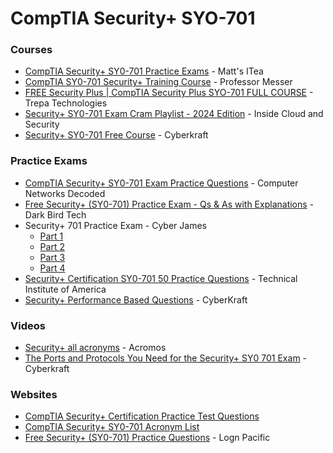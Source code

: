 # CompTIA Security+ SYO-701

### Courses

* [CompTIA Security+ SY0-701 Practice Exams](https://www.youtube.com/playlist?list=PLI86c6XxJSLqzJd8lBCND4MZq22uZdFFt) - Matt's ITea
* [CompTIA SY0-701 Security+ Training Course](https://www.youtube.com/playlist?list=PLG49S3nxzAnl4QDVqK-hOnoqcSKEIDDuv) - Professor Messer
* [FREE Security Plus | CompTIA Security Plus SYO-701 FULL COURSE](https://www.youtube.com/playlist?list=PLHSJ0vCAgLfi7aTNbCSvvByfNar2EPGbZ) - Trepa Technologies
* [Security+ SY0-701 Exam Cram Playlist - 2024 Edition](https://www.youtube.com/playlist?list=PL7XJSuT7Dq_UDJgYoQGIW9viwM5hc4C7n)  - Inside Cloud and Security
* [Security+ SY0-701 Free Course](https://www.youtube.com/playlist?list=PLUkY1OVVHzVm5-xLHvVj8GI2y_nPrQBhS) - Cyberkraft

### Practice Exams

* [CompTIA Security+ SY0-701 Exam Practice Questions](https://www.youtube.com/watch?v=s8qh33k10vc) - Computer Networks Decoded
* [Free Security+ (SY0-701) Practice Exam - Qs & As with Explanations](https://www.youtube.com/watch?v=ubA7pvvYV4Y) - Dark Bird Tech
* Security+ 701 Practice Exam - Cyber James
  * [Part 1](https://www.youtube.com/watch?v=8zPYsJbiZH4)
  * [Part 2](https://www.youtube.com/watch?v=sDDao5s5gdc\&t=0s)
  * [Part 3](https://www.youtube.com/watch?v=B4fwwgKbnA4)
  * [Part 4](https://www.youtube.com/watch?v=kS0ZTEgJpzE)
* [Security+ Certification SY0-701 50 Practice Questions](https://www.youtube.com/watch?v=yPqSLJG8Rt0) - Technical Institute of America
* [Security+ Performance Based Questions](https://www.youtube.com/playlist?list=PLTWRAc3irpxFC85HVVfJVEaWp2_P1II9s) - CyberKraft

### Videos

* [Security+ all acronyms](https://www.youtube.com/watch?v=GBHim0-CyzU) - Acromos
* [The Ports and Protocols You Need for the Security+ SY0 701 Exam](https://www.youtube.com/watch?v=-EQGmvs3zmk) - Cyberkraft

### Websites

* [CompTIA Security+ Certification Practice Test Questions](https://www.examcompass.com/comptia/security-plus-certification/free-security-plus-practice-tests)
* [CompTIA Security+ SY0-701 Acronym List](https://quizlet.com/850633004/comptia-security-sy0-701-acronym-list-flash-cards/)
* [Free Security+ (SY0-701) Practice Questions](https://lognpacific.com/free-certification-practice-tests/free-security-sy0-701-practice-questions/) - Logn Pacific
